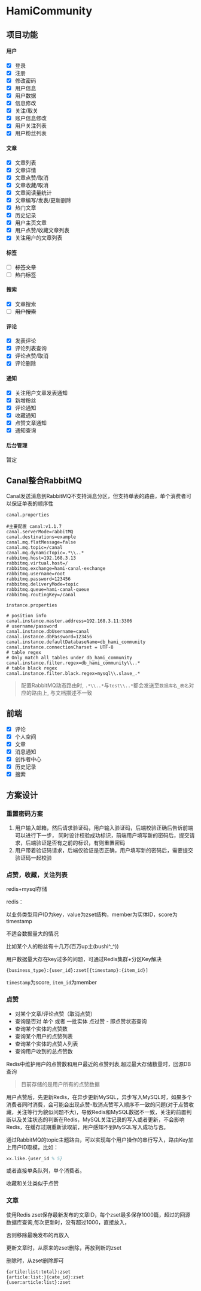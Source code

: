 # HamiCommunity
## 项目功能

#### 用户

- [x] 登录
- [x] 注册
- [x] 修改密码
- [x] 用户信息
- [x] 用户数据
- [x] 信息修改
- [x] 关注/取关
- [x] 账户信息修改
- [x] 用户关注列表
- [x] 用户粉丝列表

#### 文章

- [x] 文章列表
- [x] 文章详情
- [x] 文章点赞/取消
- [x] 文章收藏/取消
- [x] 文章阅读量统计
- [x] 文章编写/发表/更新删除
- [x] 热门文章
- [x] 历史记录
- [x] 用户主页文章
- [x] 用户点赞/收藏文章列表
- [x] 关注用户的文章列表

#### 标签

- [ ] ~~标签文章~~
- [ ] ~~热门标签~~

#### 搜索

- [x] 文章搜索
- [ ] ~~用户搜索~~

#### 评论 

- [x] 发表评论
- [x] 评论列表查询
- [x] 评论点赞/取消
- [x] 评论删除

#### 通知

- [x] 关注用户文章发表通知
- [x] 新增粉丝
- [x] 评论通知
- [x] 收藏通知
- [x] 点赞文章通知
- [x] 通知查询

#### 后台管理

暂定

## Canal整合RabbitMQ

Canal发送消息到RabbitMQ不支持消息分区，但支持单表的路由，单个消费者可以保证单表的顺序性

`canal.properties`

```properties
#主要配置 canal:v1.1.7
canal.serverMode=rabbitMQ
canal.destinations=example
canal.mq.flatMessage=false
canal.mq.topic=/canal
canal.mq.dynamicTopic=.*\\..*
rabbitmq.host=192.168.3.13
rabbitmq.virtual.host=/
rabbitmq.exchange=hami-canal-exchange
rabbitmq.username=root
rabbitmq.password=123456
rabbitmq.deliveryMode=topic
rabbitmq.queue=hami-canal-queue
rabbitmq.routingKey=/canal
```

`instance.properties`

```properties
# position info
canal.instance.master.address=192.168.3.11:3306
# username/password
canal.instance.dbUsername=canal
canal.instance.dbPassword=123456
canal.instance.defaultDatabaseName=db_hami_community
canal.instance.connectionCharset = UTF-8
# table regex
# Only match all tables under db_hami_community
canal.instance.filter.regex=db_hami_community\\..*
# table black regex
canal.instance.filter.black.regex=mysql\\.slave_.*
```

> 配置RabbitMQ动态路由时, `.*\\..*`与`test\\..*`都会发送至`数据库名_表名`对应的路由上, 与文档描述不一致

## 前端

- [x] 评论
- [x] 个人空间
- [x] 文章
- [x] 消息通知
- [x] 创作者中心
- [x] 历史记录
- [x] 搜索

## 方案设计

### 重置密码方案

1. 用户输入邮箱，然后请求验证码，用户输入验证码，后端校验正确后告诉前端可以进行下一步，
   同时设计校验成功标识，前端用户填写新的密码后，提交请求，后端验证是否有之前的标识，有则重置密码
2. 用户带着验证码请求，后端仅验证是否正确，用户填写新的密码后，需要提交验证码一起校验

### 点赞，收藏，关注列表

redis+mysql存储

redis：

以业务类型用户ID为key，value为zset结构，member为实体ID，score为timestamp

不适合数据量大的情况

比如某个人的粉丝有十几万(百万up主(bushi^_^))

用户数据量大存在key过多的问题，可通过Redis集群+分区Key解决

```
{business_type}:{user_id}:zset[{timestamp}:{item_id}]
```

`timestamp`为score, `item_id`为member

### 点赞

- 对某个文章/评论点赞（取消点赞）
- 查询是否对 单个 或者 一批实体 点过赞 - 即点赞状态查询
- 查询某个实体的点赞数
- 查询某个用户的点赞列表
- 查询某个实体的点赞人列表
- 查询用户收到的总点赞数

Redis中维护用户的点赞数和用户最近的点赞列表,超过最大存储数量时，回源DB查询

> 目前存储的是用户所有的点赞数据

用户点赞后，先更新Redis，在异步更新MySQL，异步写入MySQL时，如果多个消费者同时消费，会可能会出现点赞-取消点赞写入顺序不一致的问题(对于点赞收藏，关注等行为貌似问题不大)，导致Redis和MySQL数据不一致，关注的前置判断以及关注状态的判断在Redis，MySQL关注记录的写入或者更新，不会影响Redis，在缓存过期重新读取前，用户感知不到MySQL写入成功与否。

通过RabbitMQ的topic主题路由，可以实现每个用户操作的串行写入，路由Key加上用户ID取模，比如：

```tex
xx.like.{user_id % 5}
```

或者直接单条队列，单个消费者。

收藏和关注类似于点赞

### 文章

使用Redis zset保存最新发布的文章ID，每个zset最多保存1000篇，超过的回源数据库查询,每次更新时，没有超过1000，直接放入，

否则移除最晚发布的再放入

更新文章时，从原来的zset删除，再放到新的zset

删除时，从zset删除即可

```
{artile:list:total}:zset
{article:list:}{cate_id}:zset
{user:article:list}:zset
```
